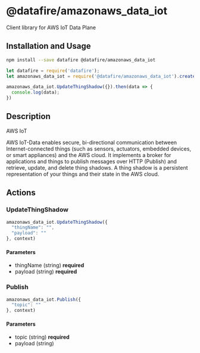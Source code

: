 # @datafire/amazonaws_data_iot

Client library for AWS IoT Data Plane

## Installation and Usage
```bash
npm install --save datafire @datafire/amazonaws_data_iot
```

```js
let datafire = require('datafire');
let amazonaws_data_iot = require('@datafire/amazonaws_data_iot').create();

amazonaws_data_iot.UpdateThingShadow({}).then(data => {
  console.log(data);
})
```

## Description
<fullname>AWS IoT</fullname> <p>AWS IoT-Data enables secure, bi-directional communication between Internet-connected things (such as sensors, actuators, embedded devices, or smart appliances) and the AWS cloud. It implements a broker for applications and things to publish messages over HTTP (Publish) and retrieve, update, and delete thing shadows. A thing shadow is a persistent representation of your things and their state in the AWS cloud.</p>

## Actions
### UpdateThingShadow



```js
amazonaws_data_iot.UpdateThingShadow({
  "thingName": "",
  "payload": ""
}, context)
```

#### Parameters
* thingName (string) **required**
* payload (string) **required**

### Publish



```js
amazonaws_data_iot.Publish({
  "topic": ""
}, context)
```

#### Parameters
* topic (string) **required**
* payload (string)

